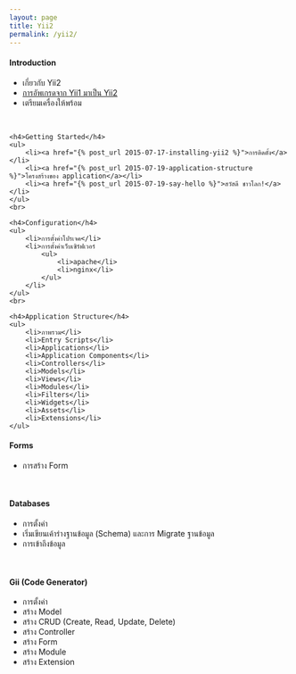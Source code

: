 ```yaml
---
layout: page
title: Yii2
permalink: /yii2/
---
```


<div class="half col-left">
    <h4>Introduction</h4>
    <ul>
        <li>เกี่ยวกับ Yii2</li>
        <li><a href="{% post_url 2015-07-19-upgrading-to-yii2 %}">การอัพเกรดจาก Yii1 มาเป็น Yii2</a></li>
        <li>เตรียมเครื่องให้พร้อม</li>
    </ul>
    <br>

    <h4>Getting Started</h4>
    <ul>
        <li><a href="{% post_url 2015-07-17-installing-yii2 %}">การติดตั้ง</a></li>
        <li><a href="{% post_url 2015-07-19-application-structure %}">โครงสร้างของ application</a></li>
        <li><a href="{% post_url 2015-07-19-say-hello %}">สวัสดี ชาวโลก!</a></li>
    </ul>
    <br>

    <h4>Configuration</h4>
    <ul>
        <li>การตั้งค่าโปรเจค</li>
        <li>การตั้งค่าเว็บเซิร์ฟเวอร์
            <ul>
                <li>apache</li>
                <li>nginx</li>
            </ul>
        </li>
    </ul>
    <br>

    <h4>Application Structure</h4>
    <ul>
        <li>ภาพรวม</li>
        <li>Entry Scripts</li>
        <li>Applications</li>
        <li>Application Components</li>
        <li>Controllers</li>
        <li>Models</li>
        <li>Views</li>
        <li>Modules</li>
        <li>Filters</li>
        <li>Widgets</li>
        <li>Assets</li>
        <li>Extensions</li>
    </ul>
</div>

<div class="half col-right">

<h4>Forms</h4>
<ul>
    <li>การสร้าง Form</li>
</ul>
<br>

<h4>Databases</h4>
<ul>
    <li>การตั้งค่า</li>
    <li>เริ่มเขียนเค้าร่างฐานข้อมูล (Schema) และการ Migrate ฐานข้อมูล</li>
    <li>การเข้าถึงข้อมูล</li>
</ul>
<br>

<h4>Gii (Code Generator)</h4>
<ul>
    <li>การตั้งค่า</li>
    <li>สร้าง Model</li>
    <li>สร้าง CRUD (Create, Read, Update, Delete)</li>
    <li>สร้าง Controller</li>
    <li>สร้าง Form</li>
    <li>สร้าง Module</li>
    <li>สร้าง Extension</li>
</ul>

</div>